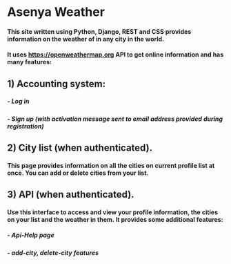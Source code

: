 # Asenya Weather
#### This site written using Python, Django, REST and CSS provides information on the weather of in any city in the world.

#### It uses https://openweathermap.org API to get online information and has many features:

## 1) Accounting system:
  ##### - Log in
  ##### - Sign up (with activation message sent to email address provided during registration)

## 2) City list (when authenticated). 
#### This page provides information on all the cities on current profile list at once. You can add or delete cities from your list.

## 3) API (when authenticated).
#### Use this interface to access and view your profile information, the cities on your list and the weather in them. It provides some additional features:
  ##### - Api-Help page
  ##### - add-city, delete-city features
